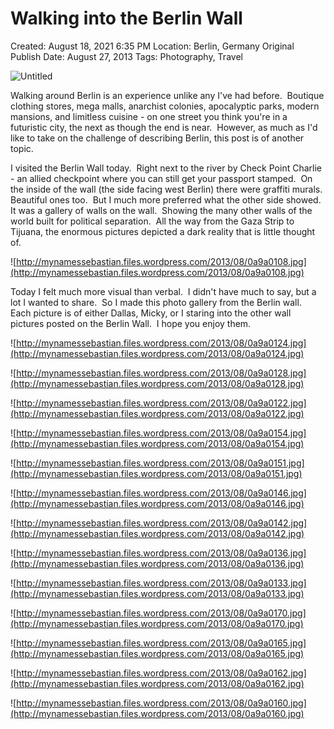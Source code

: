 # Walking into the Berlin Wall

Created: August 18, 2021 6:35 PM
Location: Berlin, Germany
Original Publish Date: August 27, 2013
Tags: Photography, Travel

![Untitled](notion-import/writing/Writing%208e79ce15b0f5476c8359f01b8daaa835/Blogs%20b243d8016e094db7a64e51a987b86d99/sebastianscholl%20com%208a3e8a39a31447d1b19ff195488f3ac5/Walking%20into%20the%20Berlin%20Wall%2030d507b48a8747eba62e6646f25ef1d4/Untitled.png)

Walking around Berlin is an experience unlike any I've had before.  Boutique clothing stores, mega malls, anarchist colonies, apocalyptic parks, modern mansions, and limitless cuisine - on one street you think you're in a futuristic city, the next as though the end is near.  However, as much as I'd like to take on the challenge of describing Berlin, this post is of another topic.

I visited the Berlin Wall today.  Right next to the river by Check Point Charlie - an allied checkpoint where you can still get your passport stamped.  On the inside of the wall (the side facing west Berlin) there were graffiti murals.  Beautiful ones too.  But I much more preferred what the other side showed.  It was a gallery of walls on the wall.  Showing the many other walls of the world built for political separation.  All the way from the Gaza Strip to Tijuana, the enormous pictures depicted a dark reality that is little thought of.

![http://mynamessebastian.files.wordpress.com/2013/08/0a9a0108.jpg](http://mynamessebastian.files.wordpress.com/2013/08/0a9a0108.jpg)

Today I felt much more visual than verbal.  I didn't have much to say, but a lot I wanted to share.  So I made this photo gallery from the Berlin wall.  Each picture is of either Dallas, Micky, or I staring into the other wall pictures posted on the Berlin Wall.  I hope you enjoy them.

![http://mynamessebastian.files.wordpress.com/2013/08/0a9a0124.jpg](http://mynamessebastian.files.wordpress.com/2013/08/0a9a0124.jpg)

![http://mynamessebastian.files.wordpress.com/2013/08/0a9a0128.jpg](http://mynamessebastian.files.wordpress.com/2013/08/0a9a0128.jpg)

![http://mynamessebastian.files.wordpress.com/2013/08/0a9a0122.jpg](http://mynamessebastian.files.wordpress.com/2013/08/0a9a0122.jpg)

![http://mynamessebastian.files.wordpress.com/2013/08/0a9a0154.jpg](http://mynamessebastian.files.wordpress.com/2013/08/0a9a0154.jpg)

![http://mynamessebastian.files.wordpress.com/2013/08/0a9a0151.jpg](http://mynamessebastian.files.wordpress.com/2013/08/0a9a0151.jpg)

![http://mynamessebastian.files.wordpress.com/2013/08/0a9a0146.jpg](http://mynamessebastian.files.wordpress.com/2013/08/0a9a0146.jpg)

![http://mynamessebastian.files.wordpress.com/2013/08/0a9a0142.jpg](http://mynamessebastian.files.wordpress.com/2013/08/0a9a0142.jpg)

![http://mynamessebastian.files.wordpress.com/2013/08/0a9a0136.jpg](http://mynamessebastian.files.wordpress.com/2013/08/0a9a0136.jpg)

![http://mynamessebastian.files.wordpress.com/2013/08/0a9a0133.jpg](http://mynamessebastian.files.wordpress.com/2013/08/0a9a0133.jpg)

![http://mynamessebastian.files.wordpress.com/2013/08/0a9a0170.jpg](http://mynamessebastian.files.wordpress.com/2013/08/0a9a0170.jpg)

![http://mynamessebastian.files.wordpress.com/2013/08/0a9a0165.jpg](http://mynamessebastian.files.wordpress.com/2013/08/0a9a0165.jpg)

![http://mynamessebastian.files.wordpress.com/2013/08/0a9a0162.jpg](http://mynamessebastian.files.wordpress.com/2013/08/0a9a0162.jpg)

![http://mynamessebastian.files.wordpress.com/2013/08/0a9a0160.jpg](http://mynamessebastian.files.wordpress.com/2013/08/0a9a0160.jpg)